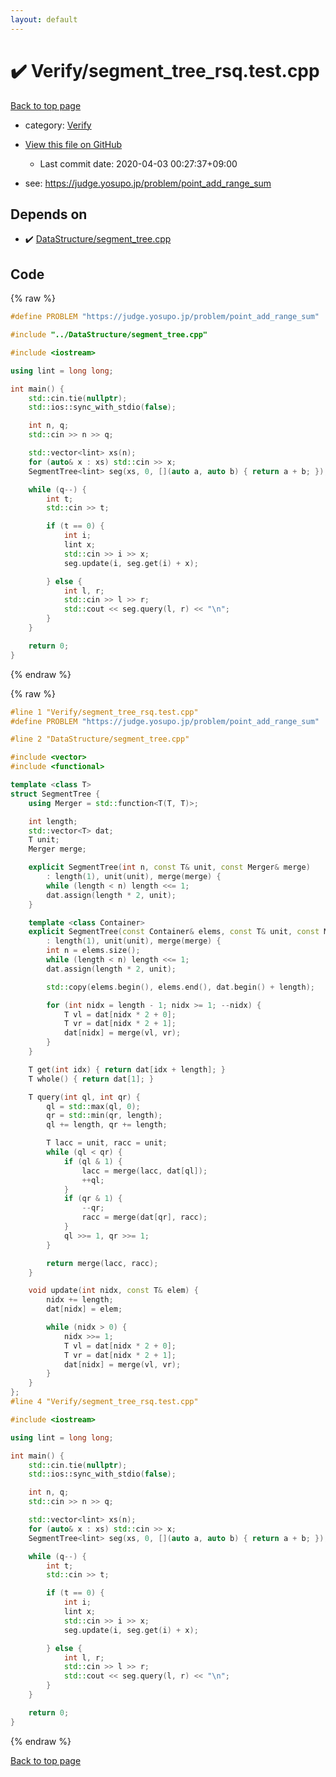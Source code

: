 ```yaml
---
layout: default
---
```


<!-- mathjax config similar to math.stackexchange -->
<script type="text/javascript" async
  src="https://cdnjs.cloudflare.com/ajax/libs/mathjax/2.7.5/MathJax.js?config=TeX-MML-AM_CHTML">
</script>
<script type="text/x-mathjax-config">
  MathJax.Hub.Config({
    TeX: { equationNumbers: { autoNumber: "AMS" }},
    tex2jax: {
      inlineMath: [ ['$','$'] ],
      processEscapes: true
    },
    "HTML-CSS": { matchFontHeight: false },
    displayAlign: "left",
    displayIndent: "2em"
  });
</script>

<script type="text/javascript" src="https://cdnjs.cloudflare.com/ajax/libs/jquery/3.4.1/jquery.min.js"></script>
<script src="https://cdn.jsdelivr.net/npm/jquery-balloon-js@1.1.2/jquery.balloon.min.js" integrity="sha256-ZEYs9VrgAeNuPvs15E39OsyOJaIkXEEt10fzxJ20+2I=" crossorigin="anonymous"></script>
<script type="text/javascript" src="../../assets/js/copy-button.js"></script>
<link rel="stylesheet" href="../../assets/css/copy-button.css" />


# :heavy_check_mark: Verify/segment_tree_rsq.test.cpp

<a href="../../index.html">Back to top page</a>

* category: <a href="../../index.html#5a750f86ef41f22f852c43351e3ff383">Verify</a>
* <a href="{{ site.github.repository_url }}/blob/master/Verify/segment_tree_rsq.test.cpp">View this file on GitHub</a>
    - Last commit date: 2020-04-03 00:27:37+09:00


* see: <a href="https://judge.yosupo.jp/problem/point_add_range_sum">https://judge.yosupo.jp/problem/point_add_range_sum</a>


## Depends on

* :heavy_check_mark: <a href="../../library/DataStructure/segment_tree.cpp.html">DataStructure/segment_tree.cpp</a>


## Code

<a id="unbundled"></a>
{% raw %}
```cpp
#define PROBLEM "https://judge.yosupo.jp/problem/point_add_range_sum"

#include "../DataStructure/segment_tree.cpp"

#include <iostream>

using lint = long long;

int main() {
    std::cin.tie(nullptr);
    std::ios::sync_with_stdio(false);

    int n, q;
    std::cin >> n >> q;

    std::vector<lint> xs(n);
    for (auto& x : xs) std::cin >> x;
    SegmentTree<lint> seg(xs, 0, [](auto a, auto b) { return a + b; });

    while (q--) {
        int t;
        std::cin >> t;

        if (t == 0) {
            int i;
            lint x;
            std::cin >> i >> x;
            seg.update(i, seg.get(i) + x);

        } else {
            int l, r;
            std::cin >> l >> r;
            std::cout << seg.query(l, r) << "\n";
        }
    }

    return 0;
}

```
{% endraw %}

<a id="bundled"></a>
{% raw %}
```cpp
#line 1 "Verify/segment_tree_rsq.test.cpp"
#define PROBLEM "https://judge.yosupo.jp/problem/point_add_range_sum"

#line 2 "DataStructure/segment_tree.cpp"

#include <vector>
#include <functional>

template <class T>
struct SegmentTree {
    using Merger = std::function<T(T, T)>;

    int length;
    std::vector<T> dat;
    T unit;
    Merger merge;

    explicit SegmentTree(int n, const T& unit, const Merger& merge)
        : length(1), unit(unit), merge(merge) {
        while (length < n) length <<= 1;
        dat.assign(length * 2, unit);
    }

    template <class Container>
    explicit SegmentTree(const Container& elems, const T& unit, const Merger& merge)
        : length(1), unit(unit), merge(merge) {
        int n = elems.size();
        while (length < n) length <<= 1;
        dat.assign(length * 2, unit);

        std::copy(elems.begin(), elems.end(), dat.begin() + length);

        for (int nidx = length - 1; nidx >= 1; --nidx) {
            T vl = dat[nidx * 2 + 0];
            T vr = dat[nidx * 2 + 1];
            dat[nidx] = merge(vl, vr);
        }
    }

    T get(int idx) { return dat[idx + length]; }
    T whole() { return dat[1]; }

    T query(int ql, int qr) {
        ql = std::max(ql, 0);
        qr = std::min(qr, length);
        ql += length, qr += length;

        T lacc = unit, racc = unit;
        while (ql < qr) {
            if (ql & 1) {
                lacc = merge(lacc, dat[ql]);
                ++ql;
            }
            if (qr & 1) {
                --qr;
                racc = merge(dat[qr], racc);
            }
            ql >>= 1, qr >>= 1;
        }

        return merge(lacc, racc);
    }

    void update(int nidx, const T& elem) {
        nidx += length;
        dat[nidx] = elem;

        while (nidx > 0) {
            nidx >>= 1;
            T vl = dat[nidx * 2 + 0];
            T vr = dat[nidx * 2 + 1];
            dat[nidx] = merge(vl, vr);
        }
    }
};
#line 4 "Verify/segment_tree_rsq.test.cpp"

#include <iostream>

using lint = long long;

int main() {
    std::cin.tie(nullptr);
    std::ios::sync_with_stdio(false);

    int n, q;
    std::cin >> n >> q;

    std::vector<lint> xs(n);
    for (auto& x : xs) std::cin >> x;
    SegmentTree<lint> seg(xs, 0, [](auto a, auto b) { return a + b; });

    while (q--) {
        int t;
        std::cin >> t;

        if (t == 0) {
            int i;
            lint x;
            std::cin >> i >> x;
            seg.update(i, seg.get(i) + x);

        } else {
            int l, r;
            std::cin >> l >> r;
            std::cout << seg.query(l, r) << "\n";
        }
    }

    return 0;
}

```
{% endraw %}

<a href="../../index.html">Back to top page</a>


